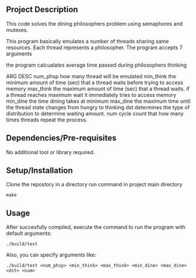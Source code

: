 ## Project Description
This code solves the dining philosophers problem using semaphores and mutexes. 

This program basically emulates a number of threads sharing same resources.
Each thread represents a philosopher.
The program accepts 7 arguments

the program calcualates average time passed during philosophers thinking

ARG         DESC
num_phsp    how many thread will be emulated
min_think   the minimum amount of time (sec) that a thread waits before trying to access memory
max_think   the maximum amount  of time (sec) that a thread waits. if a thread reaches maximum wait it immediately tries to access memory
min_dine    the time dining takes at minimum
max_dine    the maximum time until the thread state changes from hungry to thinking
dst         determines the type of distribution to determine waiting amount. 
num         cycle count that how many times threads repeat the process.


## Dependencies/Pre-requisites
No additional tool or library required.
## Setup/Installation

Clone the repostory in a directory
run command in project main directory

`make`

## Usage
After succesfully compiled, execute the command to run the program with default arguments:

`./build/test` 

Also, you can specify arguments like:

`./build/test <num_phsp> <min_think> <max_think> <min_dine> <max_dine> <dst> <num>`